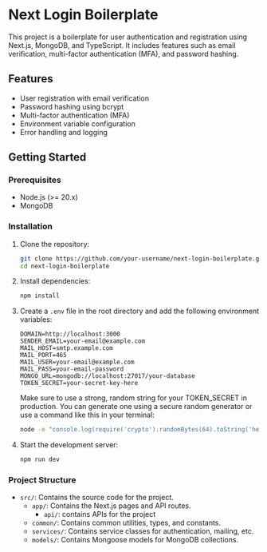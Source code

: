 # Next Login Boilerplate

This project is a boilerplate for user authentication and registration using Next.js, MongoDB, and TypeScript. It includes features such as email verification, multi-factor authentication (MFA), and password hashing.

## Features

- User registration with email verification
- Password hashing using bcrypt
- Multi-factor authentication (MFA)
- Environment variable configuration
- Error handling and logging

## Getting Started

### Prerequisites

- Node.js (>= 20.x)
- MongoDB

### Installation

1. Clone the repository:

   ```bash
   git clone https://github.com/your-username/next-login-boilerplate.git
   cd next-login-boilerplate
   ```

2. Install dependencies:

   ```bash
   npm install
   ```

3. Create a `.env` file in the root directory and add the following environment variables:

   ```env
   DOMAIN=http://localhost:3000
   SENDER_EMAIL=your-email@example.com
   MAIL_HOST=smtp.example.com
   MAIL_PORT=465
   MAIL_USER=your-email@example.com
   MAIL_PASS=your-email-password
   MONGO_URL=mongodb://localhost:27017/your-database
   TOKEN_SECRET=your-secret-key-here
   ```

   Make sure to use a strong, random string for your TOKEN_SECRET in production. You can generate one using a secure random generator or use a command like this in your terminal:

   ```bash
   node -e "console.log(require('crypto').randomBytes(64).toString('hex'))"
   ```

4. Start the development server:

   ```bash
   npm run dev
   ```

### Project Structure

- `src/`: Contains the source code for the project.
  - `app/`: Contains the Next.js pages and API routes.
    - `api/`: contains APIs for the project
  - `common/`: Contains common utilities, types, and constants.
  - `services/`: Contains service classes for authentication, mailing, etc.
  - `models/`: Contains Mongoose models for MongoDB collections.
